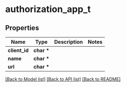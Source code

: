 # authorization_app_t

## Properties
Name | Type | Description | Notes
------------ | ------------- | ------------- | -------------
**client_id** | **char \*** |  | 
**name** | **char \*** |  | 
**url** | **char \*** |  | 

[[Back to Model list]](../README.md#documentation-for-models) [[Back to API list]](../README.md#documentation-for-api-endpoints) [[Back to README]](../README.md)


